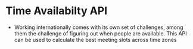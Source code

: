 # Time Availabilty API
- Working internationally comes with its own set of challenges, among them the challenge of figuring out when people are available. This API can be used to calculate the best meeting slots across time zones